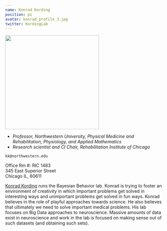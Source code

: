 ```yaml
---
name: Konrad Kording
position: pi
avatar: konrad_profile_3.jpg
twitter: KordingLab
---
```


<img width="300" src="{{site.baseurl}}/images/people/{{page.avatar}}" data-action="zoom">

- _Professor, Northwestern University, Physical Medicine and Rehabilitation, Physiology, and Applied Mathematics_<br>
- _Research scientist and CI Chair, Rehabilitation Institute of Chicago_

<i class="fa fa-envelope-o"></i> `kk@northwestern.edu`

Office Rm #: RIC 1483<br>
345 East Superior Street<br>
Chicago IL, 60611


[Konrad Kording](http://koerding.com/) runs the Bayesian Behavior lab. Konrad is trying to foster an environment of creativity in which important problems get solved in interesting ways and unimportant problems get solved in fun ways. Konrad believes in the role of playful approaches towards science. He also believes that ultimately we need to solve important medical problems. His lab focuses on Big Data approaches to neuroscience. Massive amounts of data exist in neuroscience and work in the lab is focused on making sense out of such datasets (and obtaining such sets).

